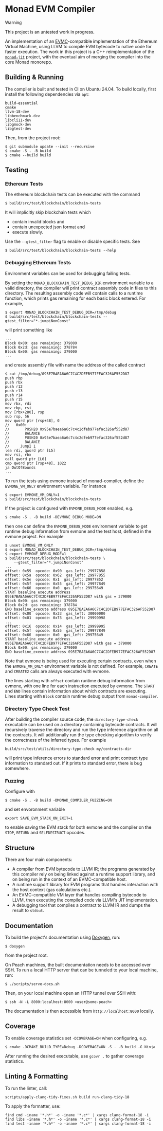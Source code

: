 # Monad EVM Compiler

> [!WARNING]  
> This project is an untested work in progress.

An implementation of an [EVMC][evmc]-compatible implementation of the Ethereum
Virtual Machine, using LLVM to compile EVM bytecode to native code for faster
execution. The work in this project is a C++ reimplementation of the
[`monad-jit`][jit] project, with the eventual aim of merging the compiler into
the core Monad monorepo.

## Building & Running

The compiler is built and tested in CI on Ubuntu 24.04. To build locally, first
install the following dependencies via `apt`:
```
build-essential
cmake
llvm-18-dev
libbenchmark-dev
libcli11-dev
libgmock-dev
libgtest-dev
```

Then, from the project root:
```console
$ git submodule update --init --recursive
$ cmake -S . -B build
$ cmake --build build
```

## Testing

### Ethereum Tests

The ethereum blockchain tests can be executed with the command
```
$ build/src/test/blockchain/blockchain-tests
```
It will implicitly skip blockchain tests which
* contain invalid blocks and
* contain unexpected json format and
* execute slowly.

Use the `--gtest_filter` flag to enable or disable specific tests. See
```
$ build/src/test/blockchain/blockchain-tests --help
```

### Debugging Ethereum Tests

Environment variables can be used for debugging failing tests.

By setting the `MONAD_BLOCKCHAIN_TEST_DEBUG_DIR` environment
variable to a valid directory, the compiler will print contract
assembly code in files to this directory. The resulting assembly
code will contain calls to a runtime function, which prints gas
remaining for each basic block entered. For example,
```
$ export MONAD_BLOCKCHAIN_TEST_DEBUG_DIR=/tmp/debug
$ build/src/test/blockchain/blockchain-tests --gtest_filter="*.jumpiNonConst"
```
will print something like
```
...
Block 0x00: gas remaining: 379000
Block 0x2d: gas remaining: 378784
Block 0x00: gas remaining: 379000
...
```
and create assembly file with name the address of the called contract
```
$ cat /tmp/debug/095E7BAEA6A6C7C4C2DFEB977EFAC326AF552D87
push rbp
push rbx
push r12
push r13
push r14
push r15
mov rbx, rdi
mov rbp, rsi
mov [rbx+280], rsp
sub rsp, 56
mov qword ptr [rsp+48], 0
//   0x00:
//       PUSH20 0x95e7baea6a6c7c4c2dfeb977efac326af552d87
//       BALANCE
//       PUSH20 0x95e7baea6a6c7c4c2dfeb977efac326af552d87
//       BALANCE
//     JumpI 1
lea rdi, qword ptr [L5]
mov rsi, rbx
call qword ptr [L6]
cmp qword ptr [rsp+48], 1022
ja OutOfBounds
...
```

To run the tests using evmone instead of monad-compiler, define
the `EVMONE_VM_ONLY` environment variable. For instance
```
$ export EVMONE_VM_ONLY=1
$ build/src/test/blockchain/blockchain-tests
```

If the project is configured with `EVMONE_DEBUG_MODE` enabled, e.g.
```
$ cmake -S . -B build -DEVMONE_DEBUG_MODE=ON
```
then one can define the `EVMONE_DEBUG_MODE` environment variable
to get runtime debug information from evmone and the test host,
defined in the evmone project. For example
```
$ unset EVMONE_VM_ONLY
$ export MONAD_BLOCKCHAIN_TEST_DEBUG_DIR=/tmp/debug
$ export EVMONE_DEBUG_MODE=1
$ build/src/test/blockchain/blockchain-tests \
    --gtest_filter="*.jumpiNonConst"
...
offset: 0x59  opcode: 0x90  gas_left: 29977858
offset: 0x5a  opcode: 0x62  gas_left: 29977855
offset: 0x5e  opcode: 0x1  gas_left: 29977852
offset: 0x5f  opcode: 0x55  gas_left: 29977849
offset: 0x60  opcode: 0x0  gas_left: 29975649
START baseline_execute address 095E7BAEA6A6C7C4C2DFEB977EFAC326AF552D87 with gas = 379000
Block 0x00: gas remaining: 379000
Block 0x2d: gas remaining: 378784
END baseline_execute address 095E7BAEA6A6C7C4C2DFEB977EFAC326AF552D87
offset: 0x00  opcode: 0x33  gas_left: 30000000
offset: 0x01  opcode: 0x73  gas_left: 29999998
...
offset: 0x16  opcode: 0x14  gas_left: 29999995
offset: 0x5f  opcode: 0x55  gas_left: 29977849
offset: 0x60  opcode: 0x0  gas_left: 29975649
START baseline_execute address 095E7BAEA6A6C7C4C2DFEB977EFAC326AF552D87 with gas = 379000
Block 0x00: gas remaining: 379000
END baseline_execute address 095E7BAEA6A6C7C4C2DFEB977EFAC326AF552D87
```

Note that evmone is being used for executing certain contracts, even when
the `EVMONE_VM_ONLY` environment variable is not defined. For example,
`CREATE` and `CREATE2` calls are always executed with evmone.

The lines starting with `offset` contain runtime debug information from
evmone, with one line for each instruction executed by evmone. The
`START` and `END` lines contain information about which contracts are
executing. Lines starting with `Block` contain runtime debug output
from `monad-compiler`.

### Directory Type Check Test

After building the compiler source code, the `directory-type-check` executable
can be used on a directory containing bytecode contracts. It will recursively
traverse the directory and run the type inference algorithm on all the
contracts. It will additionally run the type checking algorithm to verify the
correctness of the inferred types. For example
```console
build/src/test/utils/directory-type-check my/contracts-dir
```
will print type inference errors to standard error and print contract type
information to standard out. If it prints to standard error, there is bug
somewhere.

### Fuzzing

Configure with

```
$ cmake -S . -B build -DMONAD_COMPILER_FUZZING=ON
```

and set envoronment variable

```
export SAVE_EVM_STACK_ON_EXIT=1
```

to enable saving the EVM stack for both evmone and the compiler on the `STOP`, `RETURN` and `SELFDESTRUCT` opcodes.

## Structure

There are four main components:
- A compiler from EVM bytecode to LLVM IR; the programs generated by this
  compiler rely on being linked against a runtime support library, and on being
  run in the context of an EVMC-compatible host.
- A runtime support library for EVM programs that handles interaction with the
  host context (gas calculations etc.).
- An EVMC-compatible VM layer that handles compiling bytecode to LLVM, then
  executing the compiled code via LLVM's JIT implementation.
- A debugging tool that compiles a contract to LLVM IR and dumps the result to
  `stdout`.

## Documentation

To build the project's documentation using [Doxygen][doxygen], run:
```console
$ doxygen
```
from the project root.

On Peach machines, the built documentation needs to be accessed over SSH. To run
a local HTTP server that can be tunneled to your local machine, run:
```console
$ ./scripts/serve-docs.sh
```

Then, on your local machine open an HTTP tunnel over SSH with:
```console
$ ssh -N -L 8000:localhost:8000 <user@some-peach>
```

The documentation is then accessible from `http://localhost:8000` locally.

[doxygen]: https://www.doxygen.nl/
[evmc]: https://github.com/ethereum/evmc
[jit]: https://github.com/monad-crypto/monad-jit
[hunter]: https://github.com/ethereum/evmc/pull/169

## Coverage
To enable coverage statistics set `-DCOVERAGE=ON` when configuring, e.g.
```console
$ cmake -DCMAKE_BUILD_TYPE=Debug -DCOVERAGE=ON -S . -B build -G Ninja
```
After running the desired executable, use `gcovr .` to gather coverage statistics.

## Linting & Formatting

To run the linter, call:
```console
scripts/apply-clang-tidy-fixes.sh build run-clang-tidy-18
```

To apply the formatter, use:
```console
find cmd -iname '*.h*' -o -iname '*.c*' | xargs clang-format-18 -i
find libs -iname '*.h*' -o -iname '*.c*' | xargs clang-format-18 -i
find test -iname '*.h*' -o -iname '*.c*' | xargs clang-format-18 -i
```
